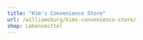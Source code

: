 ```yaml
---
title: "Kim's Convenience Store"
url: /williamsburg/kims-convenience-store/
shop: Lebensmittel
---
```

